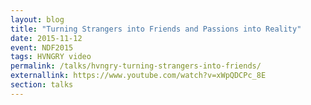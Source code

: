 ```yaml
---
layout: blog
title: "Turning Strangers into Friends and Passions into Reality"
date: 2015-11-12
event: NDF2015 
tags: HVNGRY video
permalink: /talks/hvngry-turning-strangers-into-friends/
externallink: https://www.youtube.com/watch?v=xWpQDCPc_8E
section: talks
---
```


